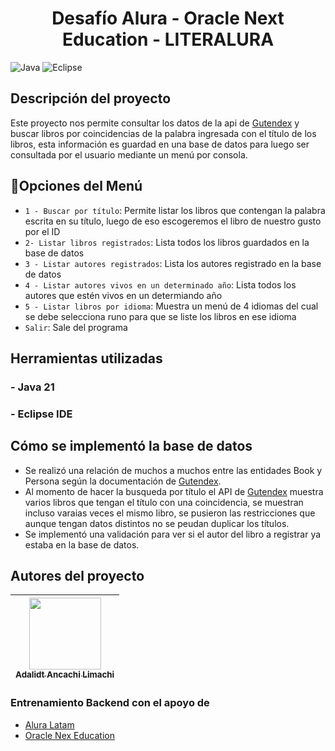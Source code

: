 <h1 align="center">Desafío Alura - Oracle Next Education - LITERALURA</h1>

![Java](https://img.shields.io/badge/java-%23ED8B00.svg?style=for-the-badge&logo=openjdk&logoColor=white)  ![Eclipse](https://img.shields.io/badge/Eclipse-FE7A16.svg?style=for-the-badge&logo=Eclipse&logoColor=white)


## Descripción del proyecto

Este proyecto nos permite consultar los datos de la api de [Gutendex](https://gutendex.com/) y buscar libros por coincidencias de la palabra ingresada con el título de los libros, esta información es guardad en una base de datos para luego ser consultada por el usuario mediante un menú por consola.

## :hammer:Opciones del Menú

- `1 - Buscar por título`: Permite listar los libros que contengan la palabra escrita en su título, luego de eso escogeremos el libro de nuestro gusto por el ID
- `2- Listar libros registrados`: Lista todos los libros guardados en la base de datos
- `3 - Listar autores registrados`: Lista los autores registrado en la base de datos
- `4 - Listar autores vivos en un determinado año`: Lista todos los autores que estén vivos en un determiando año
- `5 - Listar libros por idioma`: Muestra un menú de 4 idiomas del cual se debe selecciona runo para que se liste los libros en ese idioma
- `Salir`: Sale del programa

## Herramientas utilizadas
### - Java 21
### - Eclipse IDE

## Cómo se implementó la base de datos
- Se realizó una relación de muchos a muchos entre las entidades Book y Persona según la documentación de [Gutendex](https://gutendex.com/).
- Al momento de hacer la busqueda por título el API de [Gutendex](https://gutendex.com/) muestra varios libros que tengan el título con una coincidencia, se muestran incluso varaias veces el mismo libro, se pusieron las restricciones que aunque tengan datos distintos no se peudan duplicar los títulos.
- Se implementó una validación para ver si el autor del libro a registrar ya estaba en la base de datos.

## Autores del proyecto
| [<img src="https://avatars.githubusercontent.com/u/32920648?s=400&v=4" width=115><br><sub>Adalidt Ancachi Limachi</sub>](https://github.com/bihsu) |
| :---: |

### Entrenamiento Backend con el apoyo de 
- [Alura Latam](https://www.aluracursos.com/)
- [Oracle Nex Education](https://www.oracle.com/pe/education/oracle-next-education/)
